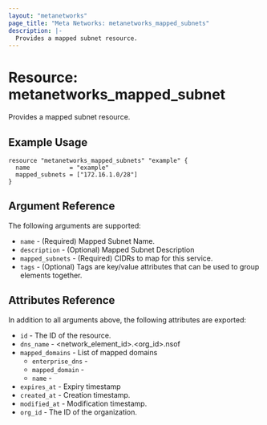```yaml
---
layout: "metanetworks"
page_title: "Meta Networks: metanetworks_mapped_subnets"
description: |-
  Provides a mapped subnet resource.
---
```


# Resource: metanetworks_mapped_subnet

Provides a mapped subnet resource.

## Example Usage

```hcl
resource "metanetworks_mapped_subnets" "example" {
  name           = "example"
  mapped_subnets = ["172.16.1.0/28"]
}
```

## Argument Reference

The following arguments are supported:

* `name` - (Required) Mapped Subnet Name.
* `description` - (Optional) Mapped Subnet Description
* `mapped_subnets` - (Required) CIDRs to map for this service.
* `tags` - (Optional) Tags are key/value attributes that can be used to group elements together.

## Attributes Reference

In addition to all arguments above, the following attributes are exported:

* `id` - The ID of the resource.
* `dns_name` - <network_element_id>.<org_id>.nsof
* `mapped_domains` - List of mapped domains
  * `enterprise_dns` - 
  * `mapped_domain` - 
  * `name` - 
* `expires_at` - Expiry timestamp
* `created_at` - Creation timestamp.
* `modified_at` - Modification timestamp.
* `org_id` - The ID of the organization.
